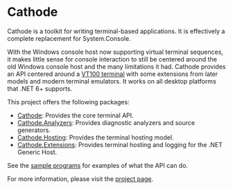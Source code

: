 # Cathode

Cathode is a toolkit for writing terminal-based applications. It is effectively
a complete replacement for System.Console.

With the Windows console host now supporting virtual terminal sequences, it
makes little sense for console interaction to still be centered around the old
Windows console host and the many limitations it had. Cathode provides an API
centered around a [VT100 terminal](https://vt100.net) with some extensions from
later models and modern terminal emulators. It works on all desktop platforms
that .NET 6+ supports.

This project offers the following packages:

* [Cathode](https://www.nuget.org/packages/Cathode): Provides the core terminal
  API.
* [Cathode.Analyzers](https://www.nuget.org/packages/Cathode.Analyzers):
  Provides diagnostic analyzers and source generators.
* [Cathode.Hosting](https://www.nuget.org/packages/Cathode.Hosting): Provides
  the terminal hosting model.
* [Cathode.Extensions](https://www.nuget.org/packages/Cathode.Extensions):
  Provides terminal hosting and logging for the .NET Generic Host.

See the
[sample programs](https://github.com/alexrp/cathode/tree/master/src/samples)
for examples of what the API can do.

For more information, please visit the
[project page](https://github.com/alexrp/cathode).
